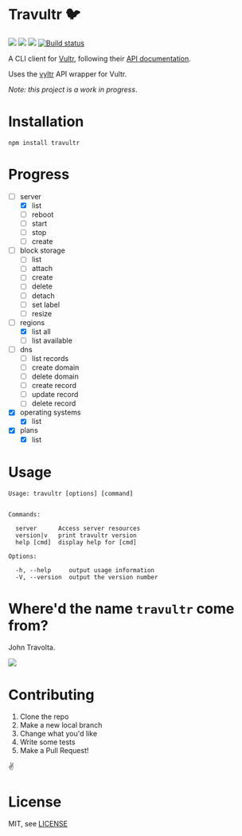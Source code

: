 # Travultr 🐦
[![](https://img.shields.io/npm/v/travultr.svg?maxAge=2592000)](https://npmjs.com/travultr) [![](https://img.shields.io/npm/dm/travultr.svg?maxAge=2592000)](https://npmjs.com/travultr) [![](https://img.shields.io/npm/l/express.svg?maxAge=2592000)](./LICENSE) [![Build status](https://badge.buildkite.com/d339a43f0f35b9a705c81cbe96d7b9f7c17c03991dfe0b49b4.svg)](https://buildkite.com/open-source/travultr)

A CLI client for [Vultr](https://vultr.com), following their [API documentation](https://www.vultr.com/api/).

Uses the [vyltr](https://github.com/hugomd/vyltr) API wrapper for Vultr.

*Note: this project is a work in progress*.

# Installation
```
npm install travultr
```

# Progress
* [ ] server
  * [x] list
  * [ ] reboot
  * [ ] start
  * [ ] stop
  * [ ] create
* [ ] block storage
  * [ ] list
  * [ ] attach
  * [ ] create
  * [ ] delete
  * [ ] detach
  * [ ] set label
  * [ ] resize
* [ ] regions
  * [x] list all
  * [ ] list available
* [ ] dns
  * [ ] list records
  * [ ] create domain
  * [ ] delete domain
  * [ ] create record
  * [ ] update record
  * [ ] delete record
* [x] operating systems
  * [x] list
* [x] plans
  * [x] list

# Usage
```
Usage: travultr [options] [command]


Commands:

  server      Access server resources
  version|v   print travultr version
  help [cmd]  display help for [cmd]

Options:

  -h, --help     output usage information
  -V, --version  output the version number
```

# Where'd the name `travultr` come from?
John Travolta.

![](https://gif.now.sh/john%20travolta/TA5UdQTc3NVKg)

# Contributing
1. Clone the repo
2. Make a new local branch
3. Change what you'd like
4. Write some tests
5. Make a Pull Request!

✌️

# License
MIT, see [LICENSE](./LICENSE)
